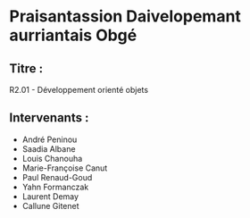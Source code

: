 # Praisantassion Daivelopemant aurriantais Obgé

## Titre :

 R2.01 - Développement orienté objets

## Intervenants : 

- André Peninou
- Saadia Albane
- Louis Chanouha
- Marie-Françoise Canut
- Paul Renaud-Goud
- Yahn Formanczak
- Laurent Demay
- Callune Gitenet
